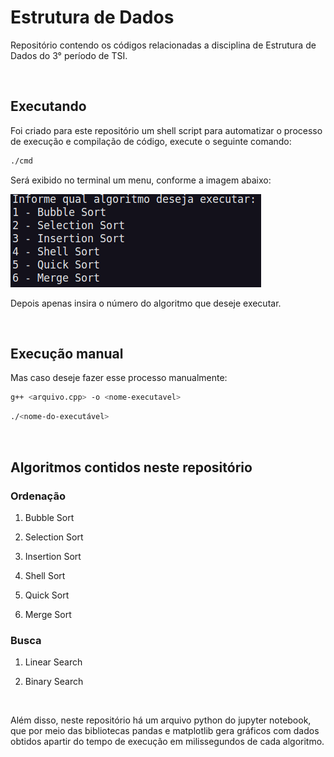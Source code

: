 # Estrutura de Dados

Repositório contendo os códigos relacionadas a disciplina de Estrutura de Dados do 3° período de TSI.

<br>

## Executando

Foi criado para este repositório um shell script para automatizar o processo de execução e compilação de código, execute o seguinte comando:

```bash
./cmd
```

Será exibido no terminal um menu, conforme a imagem abaixo:

![texto](./imgs-readme/print1.png)

Depois apenas insira o número do algoritmo que deseje executar.

<br>

## Execução manual

Mas caso deseje fazer esse processo manualmente:


```bash
g++ <arquivo.cpp> -o <nome-executavel>
```

```bash
./<nome-do-executável>
```

<br>

## Algoritmos contidos neste repositório

### Ordenação

  1. Bubble Sort

  2. Selection Sort

  3. Insertion Sort

  4. Shell Sort

  5. Quick Sort

  6. Merge Sort

### Busca

  1. Linear Search
  
  1. Binary Search

<br>

Além disso, neste repositório há um arquivo python do jupyter notebook, que por meio das bibliotecas pandas e matplotlib gera gráficos com dados obtidos apartir do tempo de execução em milissegundos de cada algoritmo.
